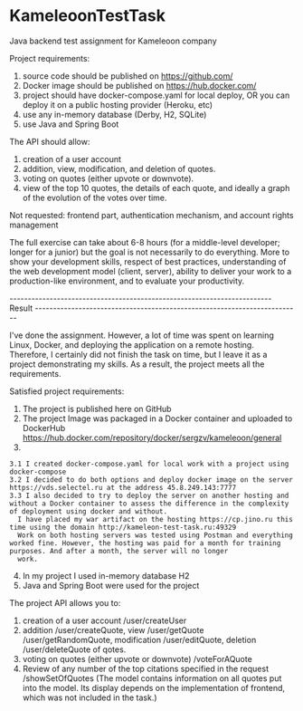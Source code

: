 # KameleoonTestTask
Java backend test assignment for Kameleoon company

Project requirements:
  1) source code should be published on https://github.com/
  2) Docker image should be published on https://hub.docker.com/
  3) project should have docker-compose.yaml for local deploy, OR you can deploy it on a public hosting provider (Heroku, etc)
  4) use any in-memory database (Derby, H2, SQLite)
  5) use Java and Spring Boot

The API should allow:
  1) creation of a user account
  2) addition, view, modification, and deletion of quotes.
  3) voting on quotes (either upvote or downvote).
  4) view of the top 10 quotes, the details of each quote, and ideally a graph of the evolution of the votes over time.
  
  Not requested: frontend part, authentication mechanism, and account rights management

The full exercise can take about 6-8 hours (for a middle-level developer; longer for a junior) but the goal is not necessarily to do everything.
More to show your development skills, respect of best practices, understanding of the web development model (client, server),
ability to deliver your work to a production-like environment, and to evaluate your productivity.

------------------------------------------------------------------------ Result -------------------------------------------------------------------------

I've done the assignment. However, a lot of time was spent on learning Linux, Docker, and deploying the application on a remote hosting. 
Therefore, I certainly did not finish the task on time, but I leave it as a project demonstrating my skills.
As a result, the project meets all the requirements.

Satisfied project requirements:
  1) The project is published here on GitHub 
  2) The project Image was packaged in a Docker container and uploaded to DockerHub https://hub.docker.com/repository/docker/sergzv/kameleoon/general
  3) 
    3.1 I created docker-compose.yaml for local work with a project using docker-compose
    3.2 I decided to do both options and deploy docker image on the server https://vds.selectel.ru at the address 45.8.249.143:7777
    3.3 I also decided to try to deploy the server on another hosting and without a Docker container to assess the difference in the complexity of deployment using docker and without.
      I have placed my war artifact on the hosting https://cp.jino.ru this time using the domain http://kameleon-test-task.ru:49329
      Work on both hosting servers was tested using Postman and everything worked fine. However, the hosting was paid for a month for training purposes. And after a month, the server will no longer
      work.
  4) In my project I used in-memory database H2
  5) Java and Spring Boot were used for the project

The project API allows you to:
  1) creation of a user account /user/createUser
  2) addition /user/createQuote, view /user/getQuote /user/getRandomQuote, modification /user/editQuote, deletion /user/deleteQuote of qotes.
  3) voting on quotes (either upvote or downvote) /voteForAQuote
  4) Review of any number of the top citations specified in the request /showSetOfQuotes (The model contains information on all quotes put into the model. Its display depends on the implementation of          frontend, which was not included in the task.)

